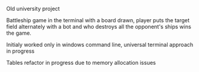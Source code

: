 Old university project

Battleship game in the terminal with a board drawn, player puts the target field alternately with a bot and who destroys all the opponent's ships wins the game.

Initialy worked only in windows command line, universal terminal approach in progress

Tables refactor in progress due to memory allocation issues
